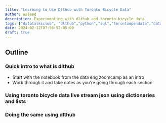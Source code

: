 ```yaml
---
title: "Learning to Use Dlthub with Toronto Bicycle Data"
author: waleed
description: Experimenting with dlthub and toronto bicycle data
tags: ["datatalksclub", "dlthub","python","sql","torontoopendata","data engineering"]
date: 2024-02-12T07:56:52-05:00
draft: true
---
```


## Outline
### Quick intro to what is dlthub
- Start with the notebook from the data eng zoomcamp as an intro
- Work through it and take notes as you're going through each section
### Using toronto bicycle data live stream json using dictionaries and lists

### Doing the same using dlthub
